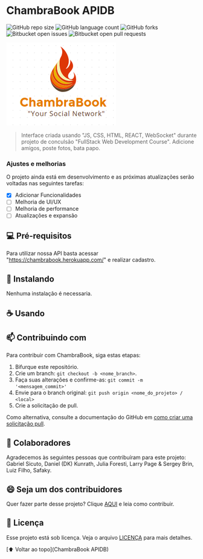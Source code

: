 # ChambraBook APIDB

![GitHub repo size](https://img.shields.io/github/repo-size/iuricode/README-template?style=for-the-badge)
![GitHub language count](https://img.shields.io/github/languages/count/iuricode/README-template?style=for-the-badge)
![GitHub forks](https://img.shields.io/github/forks/iuricode/README-template?style=for-the-badge)
![Bitbucket open issues](https://img.shields.io/bitbucket/issues/iuricode/README-template?style=for-the-badge)
![Bitbucket open pull requests](https://img.shields.io/bitbucket/pr-raw/iuricode/README-template?style=for-the-badge)

<img src="./public/Screenshot from 2021-10-25 19-15-21.png" alt="">

> Interface criada usando "JS, CSS, HTML, REACT, WebSocket" durante projeto de conculsão "FullStack Web Development Course".
Adicione amigos, poste fotos, bata papo. 

### Ajustes e melhorias

O projeto ainda está em desenvolvimento e as próximas atualizações serão voltadas nas seguintes tarefas:

- [X] Adicionar Funcionalidades
- [ ] Melhoria de UI/UX
- [ ] Melhoria de performance 
- [ ] Atualizações e expansão 

## 💻 Pré-requisitos

Para utilizar nossa API basta acessar "https://chambrabook.herokuapp.com/" e realizar cadastro.

## 🚀 Instalando <ChambraBook>
Nenhuma instalação é necessaria.

## ☕ Usando <ChambraBook>


## 📫 Contribuindo com <ChambraBook>

Para contribuir com ChambraBook, siga estas etapas:

1. Bifurque este repositório.
2. Crie um branch: `git checkout -b <nome_branch>`.
3. Faça suas alterações e confirme-as: `git commit -m '<mensagem_commit>'`
4. Envie para o branch original: `git push origin <nome_do_projeto> / <local>`
5. Crie a solicitação de pull.

Como alternativa, consulte a documentação do GitHub em [como criar uma solicitação pull](https://help.github.com/en/github/collaborating-with-issues-and-pull-requests/creating-a-pull-request).

## 🤝 Colaboradores

Agradecemos às seguintes pessoas que contribuíram para este projeto:
Gabriel Sicuto, Daniel (DK) Kunrath, Julia Foresti, Larry Page & Sergey Brin, Luiz Filho, Safaky.
## 😄 Seja um dos contribuidores<br>

Quer fazer parte desse projeto? Clique [AQUI](CONTRIBUTING.md) e leia como contribuir.

## 📝 Licença

Esse projeto está sob licença. Veja o arquivo [LICENÇA](LICENSE.md) para mais detalhes.

[⬆ Voltar ao topo](ChambraBook APIDB)<br>
